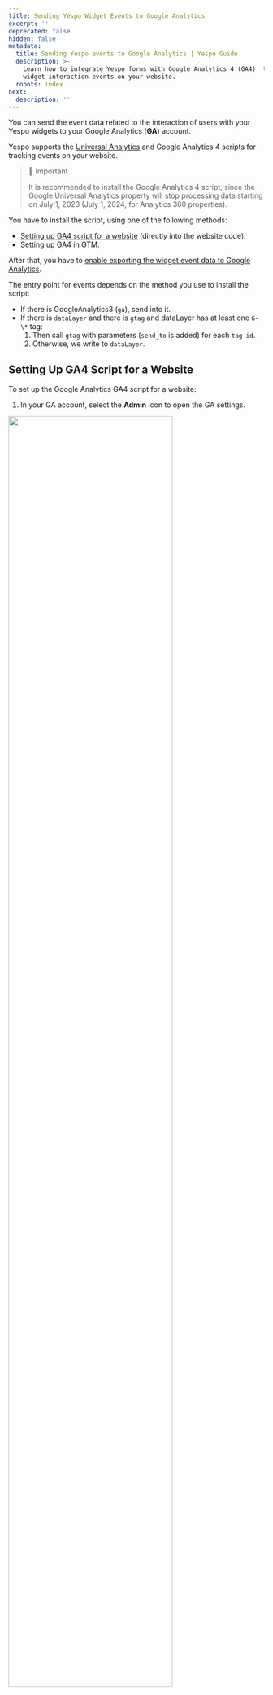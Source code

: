 ```yaml
---
title: Sending Yespo Widget Events to Google Analytics
excerpt: ''
deprecated: false
hidden: false
metadata:
  title: Sending Yespo events to Google Analytics | Yespo Guide
  description: >-
    Learn how to integrate Yespo forms with Google Analytics 4 (GA4)  to track
    widget interaction events on your website.
  robots: index
next:
  description: ''
---
```

You can send the event data related to the interaction of users with your Yespo widgets to your Google Analytics (**GA**) account.

Yespo supports the <a rel="nofollow" href="https://support.google.com/analytics/answer/10269537?hl=en" target="_blank"> Universal Analytics</a> and Google Analytics 4 scripts for tracking events on your website.

> 🚧 Important
>
> It is recommended to install the Google Analytics 4 script, since the Google Universal Analytics property will stop processing data starting on July 1, 2023 (July 1, 2024, for Analytics 360 properties).

You have to install the script, using one of the following methods:

* [Setting up GA4 script for a website](https://docs.yespo.io/docs/integrating-widgets-with-ga#setting-up-ga4-script-for-a-website) (directly into the website code).
* [Setting up GA4 in GTM](https://docs.yespo.io/docs/integrating-widgets-with-ga#setting-up-ga4-in-gtm).

After that, you have to [enable exporting the widget event data to Google Analytics](https://docs.yespo.io/docs/integrating-widgets-with-ga#enabling-widget-event-data-exporting-to-ga).

The entry point for events depends on the method you use to install the script:

* If there is GoogleAnalytics3 (`ga`), send into it.
* If there is `dataLayer` and there is `gtag` and dataLayer has at least one `G-\*` tag:
  1. Then call `gtag` with parameters (`send_to` is added) for each `tag id`.
  2. Otherwise, we write to `dataLayer`.

## Setting Up GA4 Script for a Website

To set up the Google Analytics GA4 script for a website:

1. In your GA account, select the **Admin** icon to open the GA settings.

<Image align="center" width="80% " src="https://files.readme.io/9f970cd1d3ccf8a2d838e406b3542dd71a1139184026f10266e468918d0cfbd9-ga4-events-yespo-001.webp" />

2. Click **Create → Property**.

<Image align="center" width="80% " src="https://files.readme.io/c535eba2b801019f18a4d3df2b9db306c47ea15dff12bec23249a7ddae6a9a6d-ga4-events-yespo-002.webp" />

3. In the **Property** setup, enter the **property name**, select the **country**, the **time zone** and the **currency**, then click **Next**.

<Image align="center" width="80% " src="https://files.readme.io/597b025e289041471e1f95983aa6a31a444950f27db1c59b8ad776a3474f7e28-ga4-events-yespo-003.webp" />

4. Describe your business  — indicate the industry category and company size.

<Image align="center" width="80% " src="https://files.readme.io/5865debff53b3fcba5927bbf2dab5e1c6302952b6df2873d2610f37070227382-ga4-events-yespo-004.webp" />

5. Choose your business objectives and click **Create**.

<Image align="center" width="80% " src="https://files.readme.io/cca73c9ffdfece54092c880934c03947c8396624f4a15cd6eecafe9807d48f21-ga4-events-yespo-005.webp" />

6. In your created property menu, select the **Web** platform.

<Image align="center" width="80% " src="https://files.readme.io/93e3a994f7ef4c433b0df82ff1cf21e7e218a1a27b6f0a5b0572a3d072c9790d-ga4-events-yespo-006.webp" />

Enter the **website URL** and the **stream name** in the corresponding boxes, then click **Create & continue**.

<Image align="center" width="80% " src="https://files.readme.io/7ba616cb0a471d94a26115892f1dbb472a7cf52aa4697f422533a989e9ad257c-ga4-events-yespo-007.webp" />

In the **Web stream details** menu, click the **copy** icon beside the **Measurement ID**.

<Image align="center" width="80% " src="https://files.readme.io/b606a590106c08dc6d442f94714c75849b02a2f91870ebf1ee126e93db0bc394-ga4-events-yespo-008.webp" />

9. Go to your site and insert the following code after the `<head>` tag, where substitute `MEASUREMENT_ID` with the one copied in the previous step.

```javascript
<!-- Google Analytics -->
   <!-- Google tag (gtag.js) -->
<script async src="https://www.googletagmanager.com/gtag/js?id={MEASUREMENT_ID}"></script>
<script>
  window.dataLayer = window.dataLayer || [];
  function gtag(){dataLayer.push(arguments);}
  gtag('js', new Date());

  gtag('config', '{MEASUREMENT_ID}');
</script>
```

## Setting Up GA4 in GTM

Before proceeding to setting up GA4 in GTM, you have to:

1. Create a GTM account and a container following these <a rel="nofollow" href="https://support.google.com/tagmanager/answer/6103696" target="_blank">instructions</a>.

2. Follow the GTM <a rel="nofollow" href="https://developers.google.com/tag-platform/tag-manager/web?hl=en#standard_web_page_installation" target="_blank">standard web page installation</a> instructions.

To set up Google Analytics 4 (GA4) in Google Tag Manager (GTM):

1. Follow steps 1 to 6 described in the [Setting up GA4 script for a website](https://docs.yespo.io/docs/integrating-widgets-with-ga#setting-up-ga4-script-for-a-website) section.
2. In Tag Manager, select **Tags** in the left-hand side menu and click **New** to create a new tag.

<Image align="center" width="80% " src="https://files.readme.io/55f08ac06e730979ec540f971a44b4e565a1339eaff0f8156652020a7d59b7c8-ga4-events-yespo-009.webp" />

3. In the window, enter the **tag name**, set the following **tag configuration** and **triggering**, then click **Save**:

* Select **Google Analytics: GA4 Event** as Tag Type.
* Enter the **measurement ID** copied in step 7 of this \[instruction]\(#Setting up GA4 script for a website).
* Select **All pages** for Firing Triggers.

<Image align="center" width="80% " src="https://files.readme.io/c6ff4968807d9b90d8fd2ae88b8cc61991b51741f927d9a4a5327592df3658ee-ga4-events-yespo-010.webp" />

4. In the left-hand side menu, select **Triggers** and then **New** to create a new trigger.

<Image align="center" width="80% " src="https://files.readme.io/e9fa1a0cc3e2c81c006909f28a32b3a0268f1087abab310fae704be01e814525-ga4-events-yespo-011.webp" />

5. In the slide-out window, enter the **trigger name** and click the **Trigger Configuration** pane.

<Image align="center" width="80% " src="https://files.readme.io/9dc4de4f3c9c20952c67f14323c54e09a0f51eb19ffb9ac3d006cd7e9d98f470-ga4-events-yespo-012.webp" />

6. Set the following configuration in the trigger configuration window, then click **Save**:

* Select **Custom Event** as Trigger Type.
* Enter `yespo` as Event name.
* Select **All Custom Events** for the trigger to fire on.

<Image align="center" width="80% " src="https://files.readme.io/7b16319a45f3cb6835ae59ff12003fc23af5358dc579e2457743c0e29303db18-ga4-events-yespo-013.webp" />

7. Go to **Variables** in the left-hand side menu, and select **New** in the User-Defined Variables pane.

<Image align="center" width="80% " src="https://files.readme.io/c9e2ea18e0577612e422230ad30e01e175ead5a81516a06a10cd96cc762e70f9-ga4-events-yespo-014.webp" />

8. In the slide-out window, enter **configuration name** and click the **Variable Configuration** pane.

<Image align="center" width="80% " src="https://files.readme.io/4da56762c4be37da5c944fd7084d0e6b2cf3533999e9a7675a896bffc9bbd11f-ga4-events-yespo-015.webp" />

9. Set the following variable configuration, then click **Save**:

* Variable Type
* Data Layer Variable Name
* Data Layer Version

<Image align="center" width="80% " src="https://files.readme.io/dd2335076b4c953b29c7d27ff32e7da4e7d549e40458402108ffaf5017c61c04-ga4-events-yespo-016.webp" />

You have to create 3 variables with the following parameters:

| Variable Type           | Data Layer Variable Name | Data Layer Version |
| :---------------------- | :----------------------- | :----------------- |
| **Data Layer Variable** | `eventAction`            | Version 2          |
| **Data Layer Variable** | `eventCategory`          | Version 2          |
| **Data Layer Variable** | `eventLabel`             | Version 2          |

10. Go to **Tags** in the left-hand side menu, and create a new tag with the following configuration, then click **Save**:

* Select **Google Analytics: GA4 Event** as Tag Type.
* Select the **tag you created at step 3** as Configuration Tag.
* Enter `yespo`as the event name.
* In Event Parameters, use the parameters and their values created in steps 8 and 9.
* In **Firing Triggers**, select **Yespo event**.

<Image align="center" width="80% " src="https://files.readme.io/bc05741ec61f126db72dcb736240919030bc27c39a6d1660b20b8183a4b1a133-ga4-events-yespo-017-1.webp" />

11. Click **Submit** on the top panel.

<Image align="center" width="80% " src="https://files.readme.io/f9f216f741043597e9623d55730ba58ec76fdeee2925537707608bf6fefc1b42-ga4-events-yespo-018-1.webp" />

## Enabling Widget Event Data Exporting to GA

To enable the widget data transfer:

1. In your Yespo account, click **Site** → **Widgets**, and select the widget type in the left-hand side menu.

<Image align="center" width="80% " src="https://files.readme.io/f9170ecdefb7632e46e155a29b0886f835430f2f661fd874018ab213dfd16848-ga4-events-yespo-019.webp" />

2. Select the widget, which events you want to export.
3. In the widget menu, select **Integrations** and enable the **Export data to Google Analytics** slide button.

<Image align="center" width="80% " src="https://files.readme.io/bd489a1f2cb246ca2bca2b19c93a4ee14a973f2a17dd34641768ca06de014565-ga4-events-yespo-020.webp" />

All the event data collected for that widget will be passed automatically to your GA account.

## Viewing the Real-time Analytics

To view the real-time analytics in your GA account: 

1. Select **Reports** → **Realtime** in the left-hand side menu.

<Image align="center" width="80% " src="https://files.readme.io/038d9070bb6f0470f8d2bc8b987c069aa8a215ead65d8ec53f1d09d175255030-ga4-events-yespo-021.webp" />

2. In the Event count by Event name pane, Select **yespo** in the **Event name** column.

The list of event parameters displays. Click them to see the events.

<Image align="center" width="40% " src="https://files.readme.io/8fa6f9f6a41ac3706be154362d79a205b03b14eb7d6f80620ad108d873425642-ga4-events-yespo-022.webp" />

The highlighted parameters are explained in the following table.

| Parameter     | Description                                                                                                                                                |
| :------------ | :--------------------------------------------------------------------------------------------------------------------------------------------------------- |
| eventAction   | It contains the events as described in [Event categories and actions](https://docs.yespo.io/docs/integrating-widgets-with-ga#event-categories-and-actions) |
| eventCategory | Widget type                                                                                                                                                |
| eventLable    | Widget ID                                                                                                                                                  |

## Event Categories and Actions

GA displays Yespo events in a table as shown below.

<Image align="center" width="80% " src="https://files.readme.io/757a0de89b8c1a2d97a9202e808c56b12497dd265039dac2ea9f651671b3b653-GAWdget46.webp" />

The **Event Category** column contains the description of a widget/form type, as described in the following table.

| Widget/form type | Description            |
| :--------------- | :--------------------- |
| BUILT\_IN        | Inline widget/form     |
| DETACHED         | Pop-ups                |
| FLOATING\_BOX    | Floating box, informer |
| LAUNCHER         | Launcher               |
| CONTENT\_LOCKER  | Content locker         |

The *Event Action* column in GA contains the action type made on a widget. The event actions are explained in the table below.

| Event Action                | Description                                                                                     |
| :-------------------------- | :---------------------------------------------------------------------------------------------- |
| LauncherShow\_\[ID]         | The launcher button displays on a website.                                                      |
| LauncherClick\_\[ID]        | The launcher button clicked.                                                                    |
| FormShow\_\[ID]             | The form is displayed on a website.                                                             |
| FormClose\_\[ID]            | A site visitor closed the form.                                                                 |
| FormButtonClick\_\[ID]      | A site visitor clicked the form button.                                                         |
| FormClick\_\[ID]            | A site visitor clicked anywhere within the form.                                                |
| FormStartFilling\_\[ID]     | A site visitor started filling up the form.                                                     |
| FormFinish\_\[ID]           | A site visitor completed the subscription form (clicked “Subscribe”, no form validation errors) |
| FormSuccessSubscribe\_\[ID] | Form filling up status (subscription success)                                                   |
| FormAlreadySubscribe\_\[ID] | Form filling up status (already subscribed)                                                     |
| FormErrorSubscribe\_\[ID]   | Form filling up status (subscription error)                                                     |

The \[ID] part of the events for a specific widget sending its data to GA has the following structure: `f(form)\{id}v(variant)\{id`}, where `f(form)\{id}` is the form ID and `v(variant)\{id}` is the form variant ID.

For example, FormShow\_f781v781 in your GA table means that the form with the ID of 781, and the variant ID of 781 was displayed on a site.

The form ID is displayed in Yespo, on the Widgets page in the ID column.

<Image align="center" width="80% " src="https://files.readme.io/66e6c48b139ee859ae94f83cc04e8e2c306252eb9e54c02ec008775ab0898186-ga4-events-yespo-023.webp" />